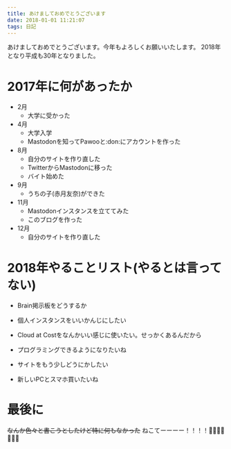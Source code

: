 ```yaml
---
title: あけましておめでとうございます
date: 2018-01-01 11:21:07
tags: 日記
---
```


あけましておめでとうございます。今年もよろしくお願いいたします。
2018年となり平成も30年となりました。
<!-- more -->

# 2017年に何があったか
- 2月
  - 大学に受かった
- 4月
  - 大学入学
  - Mastodonを知ってPawooと:don:にアカウントを作った
- 8月
  - 自分のサイトを作り直した
  - TwitterからMastodonに移った
  - バイト始めた
- 9月
  - うちの子(赤月友奈)ができた
- 11月
  - Mastodonインスタンスを立ててみた
  - このブログを作った
- 12月
  - 自分のサイトを作り直した

# 2018年やることリスト(やるとは言ってない)
- Brain掲示板をどうするか

- 個人インスタンスをいいかんじにしたい

- Cloud at Costをなんかいい感じに使いたい。せっかくあるんだから

- プログラミングできるようになりたいね

- サイトをもう少しどうにかしたい

- 新しいPCとスマホ買いたいね

# 最後に
~~なんか色々と書こうとしたけど特に何もなかった~~
ねこてーーーー！！！！🙌🙌🙌🙌🙌🙌🙌
